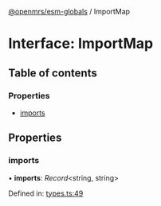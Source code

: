 [@openmrs/esm-globals](../API.md) / ImportMap

# Interface: ImportMap

## Table of contents

### Properties

- [imports](importmap.md#imports)

## Properties

### imports

• **imports**: *Record*<string, string\>

Defined in: [types.ts:49](https://github.com/openmrs/openmrs-esm-core/blob/master/packages/esm-globals/src/types.ts#L49)
